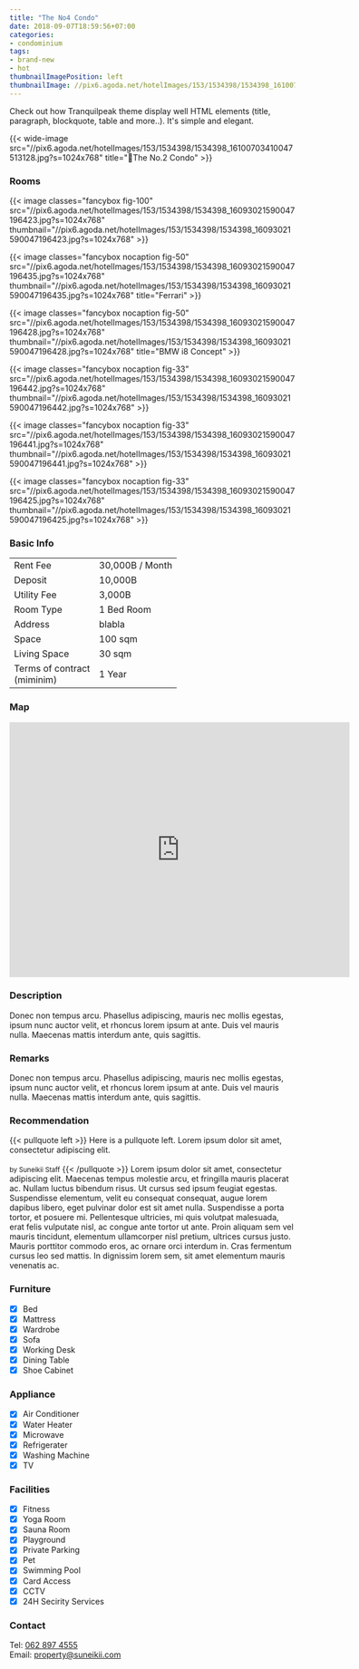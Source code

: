 ```yaml
---
title: "The No4 Condo"
date: 2018-09-07T18:59:56+07:00
categories:
- condominium
tags:
- brand-new
- hot
thumbnailImagePosition: left
thumbnailImage: //pix6.agoda.net/hotelImages/153/1534398/1534398_16100703410047513128.jpg?s=1024x768
---
```


Check out how Tranquilpeak theme display well HTML elements (title, paragraph, blockquote, table and more..). It's simple and elegant.
<!--more-->

<p></p>

{{< wide-image src="//pix6.agoda.net/hotelImages/153/1534398/1534398_16100703410047513128.jpg?s=1024x768" title="The No.2 Condo" >}}

### Rooms

<p></p>

{{< image classes="fancybox fig-100" src="//pix6.agoda.net/hotelImages/153/1534398/1534398_16093021590047196423.jpg?s=1024x768" thumbnail="//pix6.agoda.net/hotelImages/153/1534398/1534398_16093021590047196423.jpg?s=1024x768" >}}

{{< image classes="fancybox nocaption fig-50" src="//pix6.agoda.net/hotelImages/153/1534398/1534398_16093021590047196435.jpg?s=1024x768" thumbnail="//pix6.agoda.net/hotelImages/153/1534398/1534398_16093021590047196435.jpg?s=1024x768" title="Ferrari" >}}

{{< image classes="fancybox nocaption fig-50" src="//pix6.agoda.net/hotelImages/153/1534398/1534398_16093021590047196428.jpg?s=1024x768" thumbnail="//pix6.agoda.net/hotelImages/153/1534398/1534398_16093021590047196428.jpg?s=1024x768" title="BMW i8 Concept" >}}

{{< image classes="fancybox nocaption fig-33" src="//pix6.agoda.net/hotelImages/153/1534398/1534398_16093021590047196442.jpg?s=1024x768" thumbnail="//pix6.agoda.net/hotelImages/153/1534398/1534398_16093021590047196442.jpg?s=1024x768" >}}

{{< image classes="fancybox nocaption fig-33" src="//pix6.agoda.net/hotelImages/153/1534398/1534398_16093021590047196441.jpg?s=1024x768" thumbnail="//pix6.agoda.net/hotelImages/153/1534398/1534398_16093021590047196441.jpg?s=1024x768" >}}

{{< image classes="fancybox nocaption fig-33" src="//pix6.agoda.net/hotelImages/153/1534398/1534398_16093021590047196425.jpg?s=1024x768" thumbnail="//pix6.agoda.net/hotelImages/153/1534398/1534398_16093021590047196425.jpg?s=1024x768" >}}
<p></p>

### Basic Info

|  |  |
|----------|------------|
| Rent Fee | 30,000B / Month |
| Deposit  | 10,000B |
| Utility Fee | 3,000B |
| Room Type | 1 Bed Room |
| Address | blabla |
| Space | 100 sqm |
| Living Space | 30 sqm |
| Terms of contract<br>(miminim) | 1 Year |


<p></p>

### Map

<p></p>

<iframe width="600" height="450" frameborder="0" style="border:0" src="https://www.google.com/maps/embed/v1/place?q=place_id:ChIJC8CchsGf4jARYC2aG9GyhMM&key=AIzaSyDdueX_zbg1XGbwPCLZqpc_trVmgbaPs1I" allowfullscreen></iframe>

<p></p>

### Description

<p></p>

Donec non tempus arcu.
Phasellus adipiscing, mauris nec mollis egestas, ipsum nunc auctor velit, et rhoncus lorem ipsum at ante. Duis vel mauris nulla. Maecenas mattis interdum ante, quis sagittis.

### Remarks

<p></p>

Donec non tempus arcu.
Phasellus adipiscing, mauris nec mollis egestas, ipsum nunc auctor velit, et rhoncus lorem ipsum at ante. Duis vel mauris nulla. Maecenas mattis interdum ante, quis sagittis.

### Recommendation

<p></p>


{{< pullquote left >}}
Here is a pullquote left. Lorem ipsum dolor sit amet, consectetur adipiscing elit. 
<br><br>
<small>by Suneikii Staff</small>
{{< /pullquote >}}
Lorem ipsum dolor sit amet, consectetur adipiscing elit. Maecenas tempus molestie arcu, et
fringilla mauris placerat ac. Nullam luctus bibendum risus. Ut cursus sed ipsum feugiat egestas. Suspendisse elementum, velit eu consequat consequat, augue lorem dapibus libero, eget pulvinar dolor est sit amet nulla. Suspendisse a porta tortor, et posuere mi. Pellentesque ultricies, mi quis volutpat malesuada, erat felis vulputate nisl, ac congue ante tortor ut ante. Proin aliquam sem vel mauris tincidunt, elementum ullamcorper nisl pretium, ultrices cursus justo. Mauris porttitor commodo eros, ac ornare orci interdum in. Cras fermentum cursus leo sed mattis. In dignissim lorem sem, sit amet elementum mauris venenatis ac.

### Furniture

- [x] Bed
- [x] Mattress
- [x] Wardrobe
- [x] Sofa
- [x] Working Desk
- [x] Dining Table
- [x] Shoe Cabinet

### Appliance

- [x] Air Conditioner
- [x] Water Heater
- [x] Microwave
- [x] Refrigerater
- [x] Washing Machine
- [x] TV

### Facilities

- [x] Fitness
- [x] Yoga Room
- [x] Sauna Room
- [x] Playground
- [x] Private Parking
- [x] Pet
- [x] Swimming Pool
- [x] Card Access
- [x] CCTV
- [x] 24H Secirity Services

### Contact

Tel: <a href="tel:062 897 4555">062 897 4555</a><br>
Email: <a href="mailto:property@suneikii.com">property@suneikii.com</a>